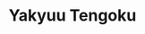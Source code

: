 --- 
title: "Yakyuu Tengoku"
publishdate: "2019-5-4T16:48:46+02:00"
src: "https://365manga.net/manga/yakyuu-tengoku"
image: "https://data.365manga.net/images/thumbnails/19491-yakyuu-tengoku.jpg"
description: "Number 4 Ogata, who is on a professional baseball team, is very popular. Uno, who has a natural gift and is a cute junior, is secretly in love with Ogata. When Ogata finds out, Uno attacks with full force?!! Resisting, Ogata makes a bet: 'To be my lover, you have to play a perfect game!!' A mixed public and private love game during the baseball match!"
---